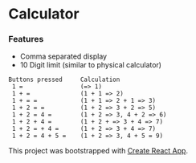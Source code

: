 # Calculator

### Features
- Comma separated display
- 10 Digit limit (similar to physical calculator)

```
Buttons pressed     Calculation
 1 =                (=> 1)
 1 + =              (1 + 1 => 2)
 1 + = =            (1 + 1 => 2 + 1 => 3)
 1 + 2 = =          (1 + 2 => 3 + 2 => 5)
 1 + 2 = 4 =        (1 + 2 => 3, 4 + 2 => 6)
 1 + 2 + 4 =        (1 + 2 + => 3 + 4 => 7)
 1 + 2 = + 4 =      (1 + 2 => 3 + 4 => 7)
 1 + 2 = 4 + 5 =    (1 + 2 => 3, 4 + 5 = 9)
```



This project was bootstrapped with [Create React App](https://github.com/facebook/create-react-app).